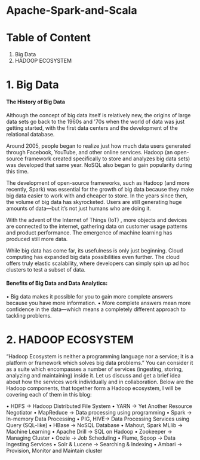 # Apache-Spark-and-Scala

# Table of Content
1. Big Data
2. HADOOP ECOSYSTEM



# 1. Big Data

#### The History of Big Data

Although the concept of big data itself is relatively new, the origins of large data sets go back to the 1960s and '70s when the world of data was just getting started, with the first data centers and the development of the relational database.

Around 2005, people began to realize just how much data users generated through Facebook, YouTube, and other online services. Hadoop (an open-source framework created specifically to store and analyzes big data sets) was developed that same year. NoSQL also began to gain popularity during this time.

The development of open-source frameworks, such as Hadoop (and more recently, Spark) was essential for the growth of big data because they make big data easier to work with and cheaper to store. In the years since then, the volume of big data has skyrocketed. Users are still generating huge amounts of data—but it’s not just humans who are doing it.

With the advent of the Internet of Things (IoT) , more objects and devices are connected to the internet, gathering data on customer usage patterns and product performance. The emergence of machine learning has produced still more data.

While big data has come far, its usefulness is only just beginning. Cloud computing has expanded big data possibilities even further. The cloud offers truly elastic scalability, where developers can simply spin up ad hoc clusters to test a subset of data. 

#### Benefits of Big Data and Data Analytics:
•	Big data makes it possible for you to gain more complete answers because you have more information.
•	More complete answers mean more confidence in the data—which means a completely different approach to tackling problems.


# 2. HADOOP ECOSYSTEM

“Hadoop Ecosystem is neither a programming language nor a service; it is a platform or framework which solves big data problems.”
You can consider it as a suite which encompasses a number of services (ingesting, storing, analyzing and maintaining) inside it. Let us discuss and get a brief idea about how the services work individually and in collaboration.
Below are the Hadoop components, that together form a Hadoop ecosystem, I will be covering each of them in this blog:

•	HDFS -> Hadoop Distributed File System
•	YARN -> Yet Another Resource Negotiator
•	MapReduce -> Data processing using programming
•	Spark -> In-memory Data Processing
•	PIG, HIVE-> Data Processing Services using Query (SQL-like)
•	HBase -> NoSQL Database
•	Mahout, Spark MLlib -> Machine Learning
•	Apache Drill -> SQL on Hadoop
•	Zookeeper -> Managing Cluster
•	Oozie -> Job Scheduling
•	Flume, Sqoop -> Data Ingesting Services
•	Solr & Lucene -> Searching & Indexing 
•	Ambari -> Provision, Monitor and Maintain cluster
